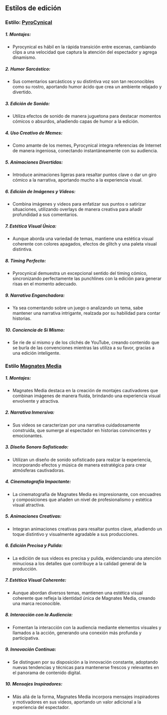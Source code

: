 ## Estilos de edición
### Estilo: [PyroCynical](https://www.youtube.com/@Pyrocynical)

##### **1. Montajes:**
- Pyrocynical es hábil en la rápida transición entre escenas, cambiando clips a una velocidad que captura la atención del espectador y agrega dinamismo.

##### **2. Humor Sarcástico:**
- Sus comentarios sarcásticos y su distintiva voz son tan reconocibles como su rostro, aportando humor ácido que crea un ambiente relajado y divertido.

##### **3. Edición de Sonido:**
- Utiliza efectos de sonido de manera juguetona para destacar momentos cómicos o absurdos, añadiendo capas de humor a la edición.

##### **4. Uso Creativo de Memes:**
- Como amante de los memes, Pyrocynical integra referencias de Internet de manera ingeniosa, conectando instantáneamente con su audiencia.

##### **5. Animaciones Divertidas:**
- Introduce animaciones ligeras para resaltar puntos clave o dar un giro cómico a la narrativa, aportando mucho a la experiencia visual.

##### **6. Edición de Imágenes y Vídeos:**
- Combina imágenes y videos para enfatizar sus puntos o satirizar situaciones, utilizando overlays de manera creativa para añadir profundidad a sus comentarios.

##### **7. Estética Visual Única:**
- Aunque aborda una variedad de temas, mantiene una estética visual coherente con colores apagados, efectos de glitch y una paleta visual distintiva.

##### **8. Timing Perfecto:**
- Pyrocynical demuestra un excepcional sentido del timing cómico, sincronizando perfectamente las punchlines con la edición para generar risas en el momento adecuado.

##### **9. Narrativa Enganchadora:**
- Ya sea comentando sobre un juego o analizando un tema, sabe mantener una narrativa intrigante, realzada por su habilidad para contar historias.

##### **10. Conciencia de Sí Mismo:**
- Se ríe de sí mismo y de los clichés de YouTube, creando contenido que se burla de las convenciones mientras las utiliza a su favor, gracias a una edición inteligente.


### Estilo [Magnates Media](https://www.youtube.com/@MagnatesMedia)

##### **1. Montajes:**
- Magnates Media destaca en la creación de montajes cautivadores que combinan imágenes de manera fluida, brindando una experiencia visual envolvente y atractiva.

##### **2. Narrativa Inmersiva:**
- Sus videos se caracterizan por una narrativa cuidadosamente construida, que sumerge al espectador en historias convincentes y emocionantes.

##### **3. Diseño Sonoro Sofisticado:**
- Utilizan un diseño de sonido sofisticado para realzar la experiencia, incorporando efectos y música de manera estratégica para crear atmósferas cautivadoras.

##### **4. Cinematografía Impactante:**
- La cinematografía de Magnates Media es impresionante, con encuadres y composiciones que añaden un nivel de profesionalismo y estética visual atractiva.

##### **5. Animaciones Creativas:**
- Integran animaciones creativas para resaltar puntos clave, añadiendo un toque distintivo y visualmente agradable a sus producciones.

##### **6. Edición Precisa y Pulida:**
- La edición de sus videos es precisa y pulida, evidenciando una atención minuciosa a los detalles que contribuye a la calidad general de la producción.

##### **7. Estética Visual Coherente:**
- Aunque abordan diversos temas, mantienen una estética visual coherente que refleja la identidad única de Magnates Media, creando una marca reconocible.

##### **8. Interacción con la Audiencia:**
- Fomentan la interacción con la audiencia mediante elementos visuales y llamados a la acción, generando una conexión más profunda y participativa.

##### **9. Innovación Continua:**
- Se distinguen por su disposición a la innovación constante, adoptando nuevas tendencias y técnicas para mantenerse frescos y relevantes en el panorama de contenido digital.

##### **10. Mensajes Inspiradores:**
- Más allá de la forma, Magnates Media incorpora mensajes inspiradores y motivadores en sus videos, aportando un valor adicional a la experiencia del espectador.